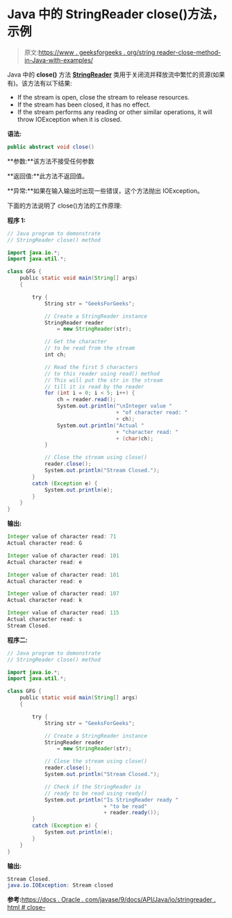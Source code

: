 # Java 中的 StringReader close()方法，示例

> 原文:[https://www . geeksforgeeks . org/string reader-close-method-in-Java-with-examples/](https://www.geeksforgeeks.org/stringreader-close-method-in-java-with-examples/)

Java 中的 **close()** 方法 **[StringReader](https://www.geeksforgeeks.org/java-io-stringreader-class-java/)** 类用于关闭流并释放流中繁忙的资源(如果有)。该方法有以下结果:

*   If the stream is open, close the stream to release resources.
*   If the stream has been closed, it has no effect.
*   If the stream performs any reading or other similar operations, it will throw IOException when it is closed.

**语法:**

```java
public abstract void close()
```

**参数:**该方法不接受任何参数

**返回值:**此方法不返回值。

**异常:**如果在输入输出时出现一些错误，这个方法抛出 IOException。

下面的方法说明了 close()方法的工作原理:

**程序 1:**

```java
// Java program to demonstrate
// StringReader close() method

import java.io.*;
import java.util.*;

class GFG {
    public static void main(String[] args)
    {

        try {
            String str = "GeeksForGeeks";

            // Create a StringReader instance
            StringReader reader
                = new StringReader(str);

            // Get the character
            // to be read from the stream
            int ch;

            // Read the first 5 characters
            // to this reader using read() method
            // This will put the str in the stream
            // till it is read by the reader
            for (int i = 0; i < 5; i++) {
                ch = reader.read();
                System.out.println("\nInteger value "
                                   + "of character read: "
                                   + ch);
                System.out.println("Actual "
                                   + "character read: "
                                   + (char)ch);
            }

            // Close the stream using close()
            reader.close();
            System.out.println("Stream Closed.");
        }
        catch (Exception e) {
            System.out.println(e);
        }
    }
}
```

**输出:**

```java
Integer value of character read: 71
Actual character read: G

Integer value of character read: 101
Actual character read: e

Integer value of character read: 101
Actual character read: e

Integer value of character read: 107
Actual character read: k

Integer value of character read: 115
Actual character read: s
Stream Closed.

```

**程序二:**

```java
// Java program to demonstrate
// StringReader close() method

import java.io.*;
import java.util.*;

class GFG {
    public static void main(String[] args)
    {

        try {
            String str = "GeeksForGeeks";

            // Create a StringReader instance
            StringReader reader
                = new StringReader(str);

            // Close the stream using close()
            reader.close();
            System.out.println("Stream Closed.");

            // Check if the StringReader is
            // ready to be read using ready()
            System.out.println("Is StringReader ready "
                               + "to be read"
                               + reader.ready());
        }
        catch (Exception e) {
            System.out.println(e);
        }
    }
}
```

**输出:**

```java
Stream Closed.
java.io.IOException: Stream closed

```

**参考:**[https://docs . Oracle . com/javase/9/docs/API/Java/io/stringreader . html # close–](https://docs.oracle.com/javase/9/docs/api/java/io/StringReader.html#close--)